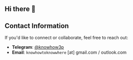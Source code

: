 ## Hi there 👋

## Contact Information

If you'd like to connect or collaborate, feel free to reach out:

- **Telegram**: [@knowhow3p](https://t.me/knowhow3p)
- **Email**: `knowhowtoknowwhere` [at] gmail.com / outlook.com
<!--
**KnowHowToKnowWhere/KnowHowToKnowWhere** is a ✨ _special_ ✨ repository because its `README.md` (this file) appears on your GitHub profile.

Here are some ideas to get you started:

- 🔭 I’m currently working on ...
- 🌱 I’m currently learning ...
- 👯 I’m looking to collaborate on ...
- 🤔 I’m looking for help with ...
- 💬 Ask me about ...
- 📫 How to reach me: ...
- 😄 Pronouns: ...
- ⚡ Fun fact: ...
-->
